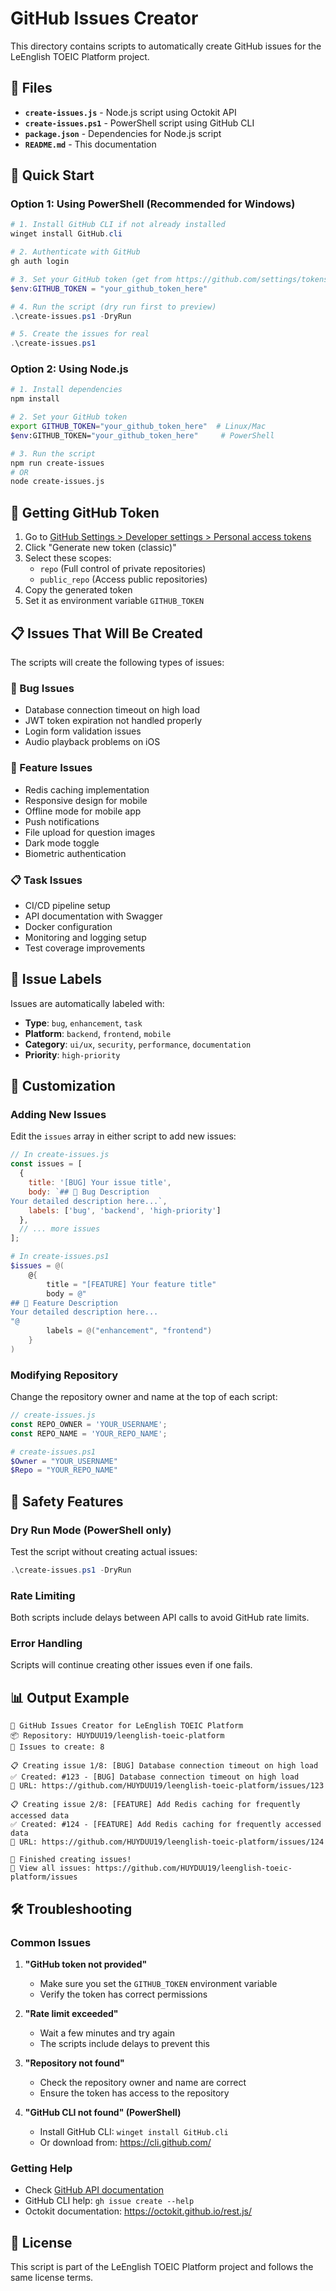 # GitHub Issues Creator

This directory contains scripts to automatically create GitHub issues for the LeEnglish TOEIC Platform project.

## 📁 Files

- **`create-issues.js`** - Node.js script using Octokit API
- **`create-issues.ps1`** - PowerShell script using GitHub CLI
- **`package.json`** - Dependencies for Node.js script
- **`README.md`** - This documentation

## 🚀 Quick Start

### Option 1: Using PowerShell (Recommended for Windows)

```powershell
# 1. Install GitHub CLI if not already installed
winget install GitHub.cli

# 2. Authenticate with GitHub
gh auth login

# 3. Set your GitHub token (get from https://github.com/settings/tokens)
$env:GITHUB_TOKEN = "your_github_token_here"

# 4. Run the script (dry run first to preview)
.\create-issues.ps1 -DryRun

# 5. Create the issues for real
.\create-issues.ps1
```

### Option 2: Using Node.js

```bash
# 1. Install dependencies
npm install

# 2. Set your GitHub token
export GITHUB_TOKEN="your_github_token_here"  # Linux/Mac
$env:GITHUB_TOKEN="your_github_token_here"     # PowerShell

# 3. Run the script
npm run create-issues
# OR
node create-issues.js
```

## 🔑 Getting GitHub Token

1. Go to [GitHub Settings > Developer settings > Personal access tokens](https://github.com/settings/tokens)
2. Click "Generate new token (classic)"
3. Select these scopes:
   - `repo` (Full control of private repositories)
   - `public_repo` (Access public repositories)
4. Copy the generated token
5. Set it as environment variable `GITHUB_TOKEN`

## 📋 Issues That Will Be Created

The scripts will create the following types of issues:

### 🐛 Bug Issues
- Database connection timeout on high load
- JWT token expiration not handled properly
- Login form validation issues
- Audio playback problems on iOS

### 🚀 Feature Issues
- Redis caching implementation
- Responsive design for mobile
- Offline mode for mobile app
- Push notifications
- File upload for question images
- Dark mode toggle
- Biometric authentication

### 📋 Task Issues
- CI/CD pipeline setup
- API documentation with Swagger
- Docker configuration
- Monitoring and logging setup
- Test coverage improvements

## 🎯 Issue Labels

Issues are automatically labeled with:
- **Type**: `bug`, `enhancement`, `task`
- **Platform**: `backend`, `frontend`, `mobile`
- **Category**: `ui/ux`, `security`, `performance`, `documentation`
- **Priority**: `high-priority`

## 🔧 Customization

### Adding New Issues

Edit the `issues` array in either script to add new issues:

```javascript
// In create-issues.js
const issues = [
  {
    title: '[BUG] Your issue title',
    body: `## 🐛 Bug Description
Your detailed description here...`,
    labels: ['bug', 'backend', 'high-priority']
  },
  // ... more issues
];
```

```powershell
# In create-issues.ps1
$issues = @(
    @{
        title = "[FEATURE] Your feature title"
        body = @"
## 🚀 Feature Description
Your detailed description here...
"@
        labels = @("enhancement", "frontend")
    }
)
```

### Modifying Repository

Change the repository owner and name at the top of each script:

```javascript
// create-issues.js
const REPO_OWNER = 'YOUR_USERNAME';
const REPO_NAME = 'YOUR_REPO_NAME';
```

```powershell
# create-issues.ps1
$Owner = "YOUR_USERNAME"
$Repo = "YOUR_REPO_NAME"
```

## 🚨 Safety Features

### Dry Run Mode (PowerShell only)
Test the script without creating actual issues:
```powershell
.\create-issues.ps1 -DryRun
```

### Rate Limiting
Both scripts include delays between API calls to avoid GitHub rate limits.

### Error Handling
Scripts will continue creating other issues even if one fails.

## 📊 Output Example

```
🚀 GitHub Issues Creator for LeEnglish TOEIC Platform
📦 Repository: HUYDUU19/leenglish-toeic-platform
📝 Issues to create: 8

📋 Creating issue 1/8: [BUG] Database connection timeout on high load
✅ Created: #123 - [BUG] Database connection timeout on high load
🔗 URL: https://github.com/HUYDUU19/leenglish-toeic-platform/issues/123

📋 Creating issue 2/8: [FEATURE] Add Redis caching for frequently accessed data
✅ Created: #124 - [FEATURE] Add Redis caching for frequently accessed data
🔗 URL: https://github.com/HUYDUU19/leenglish-toeic-platform/issues/124

🎉 Finished creating issues!
🔗 View all issues: https://github.com/HUYDUU19/leenglish-toeic-platform/issues
```

## 🛠️ Troubleshooting

### Common Issues

1. **"GitHub token not provided"**
   - Make sure you set the `GITHUB_TOKEN` environment variable
   - Verify the token has correct permissions

2. **"Rate limit exceeded"**
   - Wait a few minutes and try again
   - The scripts include delays to prevent this

3. **"Repository not found"**
   - Check the repository owner and name are correct
   - Ensure the token has access to the repository

4. **"GitHub CLI not found" (PowerShell)**
   - Install GitHub CLI: `winget install GitHub.cli`
   - Or download from: https://cli.github.com/

### Getting Help

- Check [GitHub API documentation](https://docs.github.com/en/rest/issues/issues)
- GitHub CLI help: `gh issue create --help`
- Octokit documentation: https://octokit.github.io/rest.js/

## 📝 License

This script is part of the LeEnglish TOEIC Platform project and follows the same license terms.
